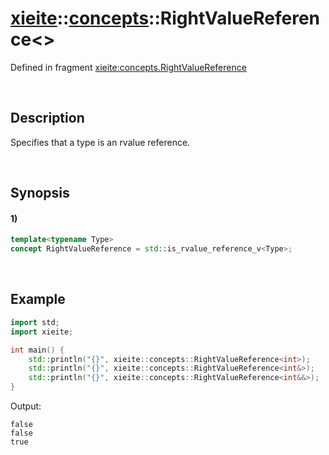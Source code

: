 # [xieite](../../xieite.md)\:\:[concepts](../../concepts.md)\:\:RightValueReference\<\>
Defined in fragment [xieite:concepts.RightValueReference](../../../src/concepts/right_value_reference.cpp)

&nbsp;

## Description
Specifies that a type is an rvalue reference.

&nbsp;

## Synopsis
#### 1)
```cpp
template<typename Type>
concept RightValueReference = std::is_rvalue_reference_v<Type>;
```

&nbsp;

## Example
```cpp
import std;
import xieite;

int main() {
    std::println("{}", xieite::concepts::RightValueReference<int>);
    std::println("{}", xieite::concepts::RightValueReference<int&>);
    std::println("{}", xieite::concepts::RightValueReference<int&&>);
}
```
Output:
```
false
false
true
```
